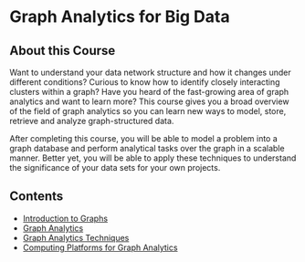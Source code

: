 # Graph Analytics for Big Data

## About this Course
Want to understand your data network structure and how it changes under different conditions? Curious to know how to identify closely interacting clusters within a graph? Have you heard of the fast-growing area of graph analytics and want to learn more? This course gives you a broad overview of the field of graph analytics so you can learn new ways to model, store, retrieve and analyze graph-structured data.

After completing this course, you will be able to model a problem into a graph database and perform analytical tasks over the graph in a scalable manner.  Better yet, you will be able to apply these techniques to understand the significance of your data sets for your own projects.

## Contents
* [Introduction to Graphs](./Week2/README.md)
* [Graph Analytics](./Week3/README.md)
* [Graph Analytics Techniques](./Week4/README.md)
* [Computing Platforms for Graph Analytics](./Week5/README.md)

